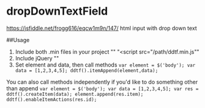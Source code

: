 # dropDownTextField
https://jsfiddle.net/frogg616/eqcw1m9n/147/
html input with drop down text


##Usage
1. Include both .min files in your project 
    "<link rel="stylesheet" type="text/css" href="/path/ddtf.min.css">"
    "<script src="/path/ddtf.min.js"</script>"
2. Include jQuery "<script src="https://ajax.googleapis.com/ajax/libs/jquery/3.3.1/jquery.min.js"></script>"
3. Set element and data, then call methods
    `var element = $('body');
    var data = [1,2,3,4,5];
    ddtf().itemAppend(element,data);`
    
You can also call methods independently if you'd like to do something other than append
`var element = $('body');
var data = [1,2,3,4,5];
var res = ddtf().createItem(data);
element.append(res.item);
ddtf().enableItemActions(res.id);`
